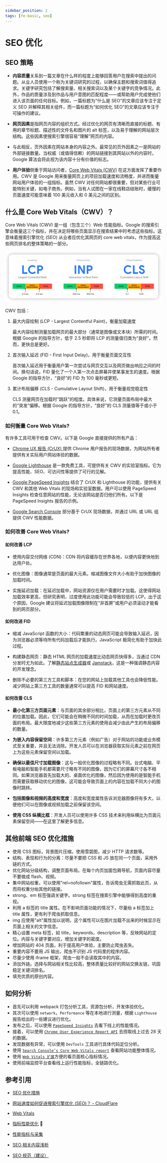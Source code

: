 ```yaml
---
sidebar_position: 2
tags: [fe-basic, seo]
---
```


# SEO 优化

## SEO 策略

- **内容质量**关系到一篇文章在什么样的程度上能够回答用户在搜索中提出的问题。从业人员使用一个称为关键词研究的过程，以确保主题和搜索词值得追求。关键字研究包括了解搜索量、相关搜索词以及某个关键字的竞争情况。此外，作品的质量涉及到作品与用户意图的匹配程度——或帮助用户完成使他们进入该页面的任何目标。例如，一篇标题为“什么是 SEO”的文章应该专注于定义 SEO 并解释其相关组件，而一篇标题为“如何优化 SEO”的文章应该专注于可操作的建议。

- **网页因素**是指网页内容的组织方式。经过优化的网页有清晰而直接的标题、有用的章节标题、描述性的文件名和图片的 alt 标签，以及易于理解的网站层次结构。这些因素使搜索引擎很容易“理解”网页的内容。

- 与此相反，页外因素在网站本身的内容之外。最常见的页外因素之一是网站的外部链接数量。当权威（或值得信赖）的网站链接到其网站以外的内容时，Google 算法会将此视为该内容十分有价值的标志。

- **用户体验**侧重于网站访问者，[Core Web Vitals (CWV)](https://www.cloudflare.com/zh-cn/learning/performance/what-are-core-web-vitals/) 在这方面发挥了重要作用。CWV 是 Google 用来衡量网页上的项目加载速度和流畅度，并进而衡量网站用户体验的一组指标。虽然 CWV 对任何网站都很重要，但对某些行业可能特别关键，如电子商务。例如，当有人试图在一家在线鞋店结账时，缓慢的页面速度可能意味着 100 美元收入和 0 美元之间的区别。

## 什么是 Core Web Vitals（CWV）？

Core Web Vitals (CWV) 是一组（包含三个）Web 性能指标。Google 的搜索引擎会衡量这三个指标，并在决定将哪些页面显示在搜索结果中时考虑这些指标。这意味着搜索引擎优化 (SEO) 从业者应优化其网页的 core web vitals，作为提高这些网页排名的整体策略的一部分。

![](./core-web-vitals.png)

CWV 包括：

1. 最大内容绘制 (LCP - Largest Contentful Paint)，衡量加载速度

   最大内容绘制测量加载网页的最大部分（通常是图像或文本块）所需的时间。
   根据 Google 的指导方针，低于 2.5 秒即将 LCP 的测量值归类为“良好”。然而，更快总是更好。

2. 首次输入延迟 (FID - First Input Delay)，用于衡量页面交互性

   首次输入延迟用于衡量用户第一次尝试与网页交互以及网页做出响应之间的时间。换句话说，FID 量化了一个人第一次点击屏幕并使某事发生的速度。根据 Google 的指导方针，“良好”的 FID 为 100 毫秒或更短。

3. 累计布局偏移 (CLS - Cumulative Layout Shift)，用于衡量视觉稳定性

   CLS 测量网页在加载时“跳跃”的程度。具体来说，它测量页面布局中最大的“突发”偏移。根据 Google 的指导方针，“良好”的 CLS 测量值等于或小于 0.1。

### 如何衡量 Core Web Vitals?

有许多工具可用于检查 CWV。以下是 Google 直接提供的所有产品：

- [Chrome UX 报告 (CrUX) ](https://developer.chrome.com/docs/crux?hl=zh-cn)提供 Chrome 用户报告的现场数据，为网站所有者提供有关实际用户网站体验的数据。

- [Google Lighthouse](https://developer.chrome.com/docs/lighthouse/overview?hl=zh-cn) 是一款免费工具，可提供有关 CWV 的实验室指标。它为提高性能、SEO、可访问性等提供了可行的见解。

- [Google PageSpeed Insights](https://pagespeed.web.dev/) 结合了 CrUX 和 Lighthouse 的功能，提供有关 CWV 和其他 Web Vitals 的现场和实验室数据。用户可以使用 PageSpeed Insights 检查任意网站的性能，无论该网站是否归他们所有。以下是 PageSpeed Insights 报告的示例。

- [Google Search Console](https://search.google.com/search-console/about) 部分基于 CrUX 现场数据，并通过 URL 或 URL 组提供 CWV 性能数据。

### 如何改善 Core Web Vitals?

#### 如何改善 LCP

- 使用内容交付网络 (CDN)：CDN 将内容缓存在世界各地，以便内容更快地到达用户处。

- 优化图像：图像通常是页面的最大元素。缩减图像文件大小有助于加快图像的加载时间。

- 实施延迟加载：在延迟加载中，网站资源仅在用户需要时才加载。这使得网站加载效率更高，但研究表明，过度使用此功能可能会导致较低的 LCP。出于这个原因，Google 建议将延迟加载图像限制在“非首屏”或用户必须滚动才能看到的网页部分。

#### 如何改进 FID

- 缩减 JavaScript 函数的大小：代码繁重的动态网页可能会导致输入延迟，因为浏览器必须等待所有代码加载后才能执行。JavaScript 极简化有助于加快此过程。

- 构建静态网页：静态 HTML 网页的加载速度比动态网页快得多，当通过 CDN 分发时尤为如此。了解[静态站点生成器](https://www.cloudflare.com/zh-cn/learning/performance/static-site-generator/)或 [Jamstack](https://www.cloudflare.com/zh-cn/learning/performance/what-is-jamstack/)，这是一种强调静态内容的开发理念。

- 删除不必要的第三方工具和脚本：在您的网站上加载其他工具也会降低性能。减少网站上第三方工具的数量通常可以提高 FID 和网站速度。

#### 如何改善 CLS

- **最小化第三方页面元素**：与页面的其余部分相比，页面上的第三方元素从不同的位置加载。因此，它们可能会在稍微不同的时间加载，从而在加载时更改页面的布局。最大限度地减少这些第三方元素的使用会减少由此产生的布局偏移的数量。

- **为嵌入内容保留空间**：许多第三方元素（例如广告）对于网站的功能或业务模式至关重要，并且无法消除。开发人员可以在浏览器获取实际元素之前在网页上为这些元素保留空间以加载。

- **确保以最佳尺寸加载图像**：这与一般优化图像的过程略有不同。台式电脑、平板电脑和智能手机都需要尺寸略有不同的图像，因为它们的屏幕尺寸各不相同。如果浏览器首先加载大的、桌面优化的图像，然后因为使用的是智能手机而需要获取移动优化的图像，这可能会导致页面上的内容在加载不同大小的图像时跳转。

- **包括图像和视频的高度和宽度**：高度和宽度属性告诉浏览器图像将有多大，以便他们可以在图像或视频加载之前保留该空间。

- **使用 CSS 纵横比框**：开发人员可以使用许多 CSS 技术来利用纵横比为页面元素保留空间——在这里了解更多信息。

## 其他前端 SEO 优化措施

- 使用 CSS 图标，背景图片压缩，使用雪碧图，减少 HTTP 请求数等。
- 结构、表现和行为的分离：尽量不要把 CSS 和 JS 放在同一个页面，采用外链的方式。
- 优化网站分级结构，调整页面布局。在每个内页加面包屑导航，页面内容尽量不要做成 flash、视频。
- 集中网站权重，可以使用"rel=nofollown"属性，告诉爬虫无需抓取此页，从而将权重分绐其他的链接。
- strong、em 标签强调关键字。strong 标签在搜索引擎中能够得到高度的重视。
- 利用 a 标签的 title 属性。在不影响页面功能的情况下，尽量绐 a 标签加上 title 属性，更有利于爬虫抓取信息。
- img 应使用"alt"属性加以说明，这个属性可以在图片加载不出来的时候显示在页面上相关的文字信息。
- 精心设置 meta 标签，如 title，keywords，description 等，反映网站的定位。内容与关键字要对应，增加关键字的密度。
- 增加网站的 404 页面，利于提高用户体验，主要防止爬虫丟失。
- 重要内容不要用 JS 输出，爬虫不识别 JS 代码里的程序内容。
- 尽量少使用 iframe 框架，爬虫一般不会读取其中的内容。
- 添加外链。选择与网站相关性比较高，整体质量比较好的网站交换友链，巩固稳定关键词排名。
- 填充优质的原创内容。

## 如何分析

- 首先可以利用 webpack 打包分析工具，资源包分析，开发体验优化。
- 其次可以使用 `network`，`Performance` 等在本地进行测量，根据 `Lighthouse` 报告给出的一些建议进行优化。
- 发布之后，可以使用 [`PageSpeed Insights`](https://pagespeed.web.dev/) 去看下线上的性能情况。
- 接着，可以使用 [`Chrome User Experience Report API`](https://developer.chrome.com/docs/crux) 去捞取线上过去 28 天的数据。
- 发现数据有异常，可以使用 `DevTools` 工具进行具体代码定位分析。
- 使用 [`Search Console’s Core Web Vitals report`](https://search.google.com/search-console/core-web-vitals) 查看网站功能整体情况。
- 使用 [`Web Vitals 扩展`](https://chromewebstore.google.com/detail/web-vitals/ahfhijdlegdabablpippeagghigmibma)方便的看页面核心指标情况。
- 使用前端监控平台查看线上运行性能指标，全链路优化。

## 参考引用

- [SEO 优化措施](https://jonny-wei.github.io/blog/devops/performance/code.html#seo-%E4%BC%98%E5%8C%96%E6%8E%AA%E6%96%BD)

- [网站速度如何促进搜索引擎优化 (SEO)？ - CloudFlare](https://www.cloudflare.com/zh-cn/learning/performance/how-website-speed-boosts-seo/)

- [Web Vitals](https://web.dev/articles/vitals?hl=zh-cn)

- [指标性能优化](https://jonny-wei.github.io/blog/devops/performance/optimization.html) 🌟

- [性能指标与采集](https://jonny-wei.github.io/blog/devops/performance/indicator.html)

- [SEO 相关内容浅析](https://shimo.im/docs/7GVFl8rwU2snuY6X/read)

- [SEO 规范（建议）](https://shimo.im/docs/aLMG4FtoLZ8JRoKC/read)
